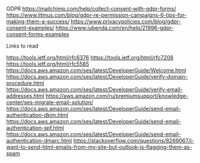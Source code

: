 GDPR
https://mailchimp.com/help/collect-consent-with-gdpr-forms/
https://www.litmus.com/blog/gdpr-re-permission-campaigns-6-tips-for-making-them-a-success/
https://www.privacypolicies.com/blog/gdpr-consent-examples/
https://www.iubenda.com/en/help/21996-gdpr-consent-forms-examples

Links to read

https://tools.ietf.org/html/rfc6376
https://tools.ietf.org/html/rfc7208
https://tools.ietf.org/html/rfc5585
https://docs.aws.amazon.com/ses/latest/DeveloperGuide/Welcome.html
https://docs.aws.amazon.com/ses/latest/DeveloperGuide/verify-domain-procedure.html
https://docs.aws.amazon.com/ses/latest/DeveloperGuide/verify-email-addresses.html
https://aws.amazon.com/ru/premiumsupport/knowledge-center/ses-migrate-email-solution/
https://docs.aws.amazon.com/ses/latest/DeveloperGuide/send-email-authentication-dkim.html
https://docs.aws.amazon.com/ses/latest/DeveloperGuide/send-email-authentication-spf.html
https://docs.aws.amazon.com/ses/latest/DeveloperGuide/send-email-authentication-dmarc.html
https://stackoverflow.com/questions/8269067/i-want-to-send-html-emails-from-my-site-but-outlook-is-flagging-them-as-spam
